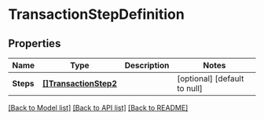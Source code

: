 # TransactionStepDefinition

## Properties
Name | Type | Description | Notes
------------ | ------------- | ------------- | -------------
**Steps** | [**[]TransactionStep2**](TransactionStep2.md) |  | [optional] [default to null]

[[Back to Model list]](../README.md#documentation-for-models) [[Back to API list]](../README.md#documentation-for-api-endpoints) [[Back to README]](../README.md)


